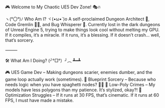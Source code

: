 🎮 Welcome to My Chaotic UE5 Dev Zone! 🎭🔥

ヽ(°〇°)ﾉ Who Am I? ヾ(•ω•`)o
A self-proclaimed Dungeon Architect 🏰, Code Gremlin 🧙‍♂️, and Bug Whisperer 🐛. Currently lost in the dark dungeons of Unreal Engine 5, trying to make things look cool without melting my GPU. If it compiles, it’s a miracle. If it runs, it’s a blessing. If it doesn’t crash… well, that’s sorcery.

⸻

🛠 What Am I Doing? (╯°□°）╯︵ ┻━┻

🎮 UE5 Game Dev – Making dungeons scarier, enemies dumber, and the game loop actually work (sometimes).
🧩 Blueprint Sorcery – Because who needs logic when you have spaghetti nodes? 🍝💀
🎨 Low-Poly Crimes – My models have less polygons than my patience. It’s stylized, okay?!
🔧 Optimization Struggles – If it runs at 30 FPS, that’s cinematic. If it runs at 60 FPS, I must have made a mistake.
